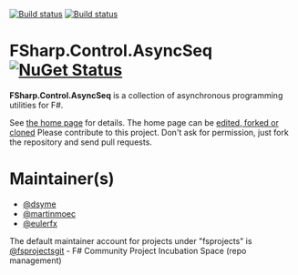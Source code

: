 [![Build status](https://ci.appveyor.com/api/projects/status/22wknie0x5c2jfuo/branch/master?svg=true)](https://ci.appveyor.com/project/SteffenForkmann/fsharp-control-asyncseq/branch/master)
[![Build status](https://travis-ci.org/fsprojects/FSharp.Control.AsyncSeq.svg?branch=master)](https://travis-ci.org/fsprojects/FSharp.Control.AsyncSeq)

# FSharp.Control.AsyncSeq [![NuGet Status](http://img.shields.io/nuget/v/FSharp.Control.AsyncSeq.svg?style=flat)](https://www.nuget.org/packages/FSharp.Control.AsyncSeq/)

**FSharp.Control.AsyncSeq** is a collection of asynchronous programming utilities for F#. 

See [the home page](http://fsprojects.github.io/FSharp.Control.AsyncSeq/) for details. The home page can be [edited, forked or cloned](https://github.com/fsprojects/FSharp.Control.AsyncSeq/tree/master/docs/content)
Please contribute to this project. Don't ask for permission, just fork the repository and send pull requests.

# Maintainer(s)

- [@dsyme](https://github.com/dsyme)
- [@martinmoec](https://github.com/martinmoec)
- [@eulerfx](https://github.com/eulerfx)


The default maintainer account for projects under "fsprojects" is [@fsprojectsgit](https://github.com/fsprojectsgit) - F# Community Project Incubation Space (repo management)
